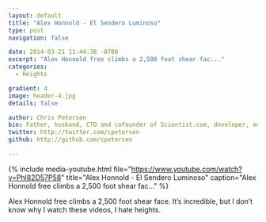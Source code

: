 ```yaml
---
layout: default
title: "Alex Honnold - El Sendero Luminoso"
type: post
navigation: false

date: 2014-03-21 11:44:38 -0700
excerpt: "Alex Honnold free climbs a 2,500 foot shear fac..."
categories:
  - Heights

gradient: 4
image: header-4.jpg
details: false

author: Chris Petersen
bio: Father, husband, CTO and cofounder of Scientist.com, developer, entrepreneur and technologist.
twitter: http://twitter.com/cpetersen
github: http://github.com/cpetersen

---
```


{% include media-youtube.html file="https://www.youtube.com/watch?v=Phl82D57P58" title="Alex Honnold - El Sendero Luminoso" caption="Alex Honnold free climbs a 2,500 foot shear fac..." %}

Alex Honnold free climbs a 2,500 foot shear face. It’s incredible, but I don’t know why I watch these videos, I hate heights.
